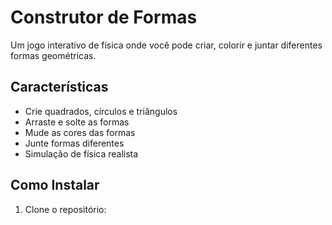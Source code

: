 # Construtor de Formas

Um jogo interativo de física onde você pode criar, colorir e juntar diferentes formas geométricas.

## Características
- Crie quadrados, círculos e triângulos
- Arraste e solte as formas
- Mude as cores das formas
- Junte formas diferentes
- Simulação de física realista

## Como Instalar
1. Clone o repositório: 